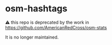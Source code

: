 # osm-hashtags

⚠ this repo is deprecated by the work in https://github.com/AmericanRedCross/osm-stats

It is no longer maintained.
